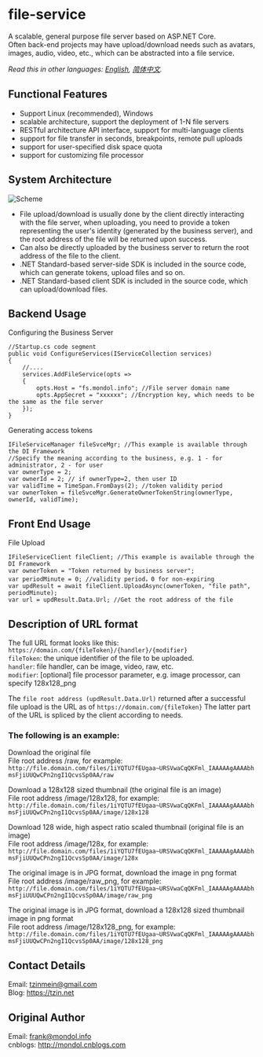 # file-service

A scalable, general purpose file server based on ASP.NET Core.  
Often back-end projects may have upload/download needs such as avatars, images, audio, video, etc., which can be abstracted into a file service.

_Read this in other languages: [English](README.md), [简体中文](README.zh-cn.md)._

## Functional Features

- Support Linux (recommended), Windows
- scalable architecture, support the deployment of 1-N file servers
- RESTful architecture API interface, support for multi-language clients
- support for file transfer in seconds, breakpoints, remote pull uploads
- support for user-specified disk space quota
- support for customizing file processor

## System Architecture

![Scheme](https://raw.githubusercontent.com/md-frank/file-service/master/doc/fs-scheme.jpg)

- File upload/download is usually done by the client directly interacting with the file server, when uploading, you need to provide a token representing the user's identity (generated by the business server), and the root address of the file will be returned upon success.
- Can also be directly uploaded by the business server to return the root address of the file to the client.
- .NET Standard-based server-side SDK is included in the source code, which can generate tokens, upload files and so on.
- .NET Standard-based client SDK is included in the source code, which can upload/download files.

## Backend Usage

Configuring the Business Server

```
//Startup.cs code segment
public void ConfigureServices(IServiceCollection services)
{
    //....
    services.AddFileService(opts =>
    {
        opts.Host = "fs.mondol.info"; //File server domain name
        opts.AppSecret = "xxxxxx"; //Encryption key, which needs to be the same as the file server
    });
}
```

Generating access tokens

```
IFileServiceManager fileSvceMgr; //This example is available through the DI Framework
//Specify the meaning according to the business, e.g. 1 - for administrator, 2 - for user
var ownerType = 2;
var ownerId = 2; // if ownerType=2, then user ID
var validTime = TimeSpan.FromDays(2); //token validity period
var ownerToken = fileSvceMgr.GenerateOwnerTokenString(ownerType, ownerId, validTime);
```

## Front End Usage

File Upload

```
IFileServiceClient fileClient; //This example is available through the DI Framework
var ownerToken = "Token returned by business server";
var periodMinute = 0; //validity period，0 for non-expiring
var updResult = await fileClient.UploadAsync(ownerToken, "file path", periodMinute);
var url = updResult.Data.Url; //Get the root address of the file
```

## Description of URL format

The full URL format looks like this: `https://domain.com/{fileToken}/{handler}/{modifier}`  
`fileToken`: the unique identifier of the file to be uploaded.  
`handler`: file handler, can be image, video, raw, etc.  
`modifier`: [optional] file processor parameter, e.g. image processor, can specify 128x128_png

The `file root address (updResult.Data.Url)` returned after a successful file upload is the URL as of `https://domain.com/{fileToken}` The latter part of the URL is spliced by the client according to needs.

### The following is an example:

Download the original file  
File root address /raw, for example:  
`http://file.domain.com/files/1iYQTU7fEUgaa~URSVwaCqQKFml_IAAAAAgAAAAbhmsFjiUUQwCPn2ngI1QcvsSp0AA/raw`

Download a 128x128 sized thumbnail (the original file is an image)  
File root address /image/128x128, for example:  
`http://file.domain.com/files/1iYQTU7fEUgaa~URSVwaCqQKFml_IAAAAAgAAAAbhmsFjiUUQwCPn2ngI1QcvsSp0AA/image/128x128`

Download 128 wide, high aspect ratio scaled thumbnail (original file is an image)  
File root address /image/128x, for example:  
`http://file.domain.com/files/1iYQTU7fEUgaa~URSVwaCqQKFml_IAAAAAgAAAAbhmsFjiUUQwCPn2ngI1QcvsSp0AA/image/128x`

The original image is in JPG format, download the image in png format  
File root address /image/raw_png, for example:  
`http://file.domain.com/files/1iYQTU7fEUgaa~URSVwaCqQKFml_IAAAAAgAAAAbhmsFjiUUUQwCPn2ngI1QcvsSp0AA/image/raw_png`

The original image is in JPG format, download a 128x128 sized thumbnail image in png format  
File root address /image/128x128_png, for example:  
`http://file.domain.com/files/1iYQTU7fEUgaa~URSVwaCqQKFml_IAAAAAgAAAAbhmsFjiUUQwCPn2ngI1QcvsSp0AA/image/128x128_png`

## Contact Details

Email: tzinmein@gmail.com  
Blog: https://tzin.net

## Original Author

Email: frank@mondol.info\
cnblogs: http://mondol.cnblogs.com
